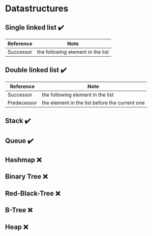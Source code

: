 # Datastructures

## Single linked list :heavy_check_mark:

|Reference|Note|
|---|---|
|Successor|the following element in the list|

## Double linked list :heavy_check_mark:

|Reference|Note|
|---|---|
|Successor|the following element in the list|
|Predecessor|the element in the list before the current one|

## Stack :heavy_check_mark:

## Queue :heavy_check_mark:

## Hashmap :x:

## Binary Tree :x:

## Red-Black-Tree :x:

## B-Tree :x:

## Heap :x:
